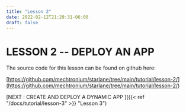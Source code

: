 ```yaml
---
title: "Lesson 2"
date: 2022-02-12T21:29:31-06:00
draft: false 
---
```


# LESSON 2 -- DEPLOY AN APP

The source code for this lesson can be found on github here:

[https://github.com/mechtronium/starlane/tree/main/tutorial/lesson-2/](https://github.com/mechtronium/starlane/tree/main/tutorial/lesson-2/)




[NEXT : CREATE AND DEPLOY A DYNAMIC APP ]({{< ref "/docs/tutorial/lesson-3" >}} "Lesson 3")

